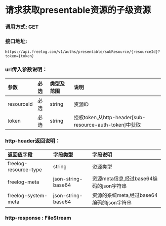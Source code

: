 # 请求获取presentable资源的子级资源

### 调用方式: GET

### 接口地址:

```
https://api.freelog.com/v1/auths/presentable/subResource/{resourceId}?token={token}

```

### url传入参数说明：

| 参数 | 必选 | 类型及范围 | 说明 |
| :--- | :--- | :--- | :--- |
|resourceId|必选|string|资源ID|
|token|必选|string|授权token,从http-header[sub-resource-auth-token]中获取|


### http-header返回说明：
| 返回值字段 | 字段类型 | 字段说明 |
| :--- | :--- | :--- |
| freelog-resource-type | string | 资源类型|
| freelog-meta | json-string-base64 | 资源meta信息,经过base64编码的json字符串|
| freelog-system-meta | json-string-base64 | 资源的系统meta,经过base64编码的json字符串 |

### http-response : FileStream